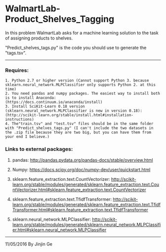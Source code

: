 # WalmartLab-Product_Shelves_Tagging
In this problem WalmartLab asks for a machine learning solution to the task of assigning products to shelves.


"Predict_shelves_tags.py" is the code you should use to generate the "tags.tsv".

-----------
### Requires: 
	1. Python 2.7 or higher version (Cannot support Python 3. because sklearn.neural_network.MLPClassifier only supports Python 2. at this time)
	2. You need pandas and numpy packages. The easiest way to install both is to install Anaconda:
	(https://docs.continuum.io/anaconda/install)
	3. Install SciKit-Learn 0.18 version (sklearn.neural_network.MLPClassifier is new in version 0.18): 
	(http://scikit-learn.org/stable/install.html#installation-instructions)
	4. The"train.tsv" and "test.tsv" files should be in the same folder with "Predict_shelves_tags.py" (I can't include the two datasets in the .zip file because they are two big, but you can have them from your end I believe.)


### Links to external packages:
1. pandas: 
	http://pandas.pydata.org/pandas-docs/stable/overview.html
2. Numpy:
	https://docs.scipy.org/doc/numpy-dev/user/quickstart.html

3. sklearn.feature_extraction.text.CountVectorizer: 
	http://scikit-learn.org/stable/modules/generated/sklearn.feature_extraction.text.CountVectorizer.html#sklearn.feature_extraction.text.CountVectorizer
4. sklearn.feature_extraction.text.TfidfTransformer:
	http://scikit-learn.org/stable/modules/generated/sklearn.feature_extraction.text.TfidfTransformer.html#sklearn.feature_extraction.text.TfidfTransformer
5. sklearn.neural_network.MLPClassifier:
	http://scikit-learn.org/stable/modules/generated/sklearn.neural_network.MLPClassifier.html#sklearn.neural_network.MLPClassifier



	
-------------
11/05/2016 By Jinjin Ge
